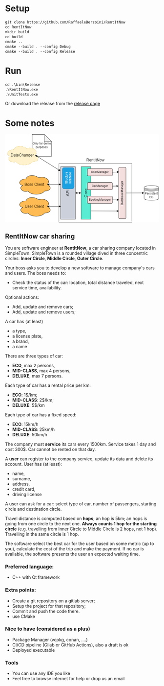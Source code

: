 # Setup

```shell
git clone https://github.com/RaffaeleBerzoini/RentItNow
cd RentItNow
mkdir build
cd build
cmake ..
cmake --build . --config Debug
cmake --build . --config Release
```

# Run

```shell
cd .\bin\Release
.\RentItNow.exe
.\UnitTests.exe
```

Or download the release from the [release page](https://github.com/RaffaeleBerzoini/RentItNow/releases)

# Some notes

![RentItNow Architecture](Diagrams/RentItNowArchitecture.png)

## RentItNow car sharing
 
You are software engineer at **RentItNow**, a car sharing company located in SimpleTown.
SimpleTown is a rounded village dived in three concentric circles: **Inner Circle**, **Middle Circle**, **Outer Circle**.
 
Your boss asks you to develop a new software to manage company's cars and users.
The boss needs to:
 
- Check the status of the car: location, total distance traveled, next service time, availability.
 
Optional actions:
- Add, update and remove cars;
- Add, update and remove users;
 
A car has (at least)
- a type,
- a license plate,
- a brand,
- a name
 
There are three types of car:
- **ECO**, max 2 persons,
- **MID-CLASS**, max 4 persons,
- **DELUXE**, max 7 persons.
 
Each type of car has a rental price per km:
- **ECO**: 1$/km;
- **MID-CLASS**: 2$/km;
- **DELUXE**: 5$/km
 
Each type of car has a fixed speed:
- **ECO**: 15km/h
- **MID-CLASS**: 25km/h
- **DELUXE**: 50km/h
 
The company must **service** its cars every 1500km. Service takes 1 day and cost 300$. Car cannot be rented on that day.
 
A **user** can register to the company service, update its data and delete its account. User has (at least):
- name,
- surname,
- address,
- credit card,
- driving license
 
A user can ask for a car: select type of car, number of passengers, starting circle and destination circle.
 
Travel distance is computed based on **hops**; an hop is 5km; an hops is going from one circle to the next one. **Always counts 1 hop for the starting circle**
(e.g. travelling from Inner Circle to Middle Circle is 2 hops, not 1 hop). Travelling in the same circle is 1 hop.
 
The software select the best car for the user based on some metric (up to you), calculate the cost of the trip and make the payment.
If no car is available, the software presents the user an expected waiting time.
 
 
### Preferred language:
- C++ with Qt framework
 
### Extra points:
- Create a git repository on a gitlab server;
- Setup the project for that repository;
- Commit and push the code there.
- use CMake
 
### Nice to have (considered as a plus)
- Package Manager (vcpkg, conan, ....)
- CI/CD  pipeline (Gilab or GitHub Actions), also a draft is ok
- Deployed executable
### Tools
- You can use any IDE you like
- Feel free to browse internet for help or drop us an email
